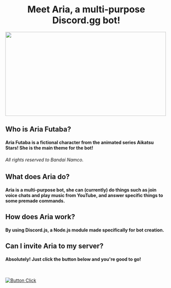<h1 align="center">Meet Aria, a multi-purpose Discord.gg bot!</h1>

<img align="center" src= "https://static.wikia.nocookie.net/aikatsustars6864/images/f/f0/AS82122.png/revision/latest?cb=20171116175054"  width="500" height="262"/>

<h2 align="left">Who is Aria Futaba?</h2>
<h4 align="left">Aria Futaba is a fictional character from the animated series Aikatsu Stars! She is the main theme for the bot!</h4>
<h6 align="left">All rights reserved to Bandai Namco.</h6>


<h2 align="left">What does Aria do?</h2>
<h4 align="left">Aria is a multi-purpose bot, she can (currently) do things such as join voice chats and play music from YouTube, and answer specific things to some premade commands.</h4>

<h2 align="left">How does Aria work?</h2>
<h4 align="left">By using Discord.js, a Node.js module made specifically for bot creation.</h4>

<h2 align="left">Can I invite Aria to my server?</h2>
<h4 align="left">Absolutely! Just click the button below and you're good to go!</h4>
<br>

[![Button Click]][Link]


<!---------------------------------------------------------------------------->

[Button Click]: https://img.shields.io/badge/Click_Me!-37a779?style=for-the-badge
[Link]: # 'https://discord.com/api/oauth2/authorize?client_id=1004715283619008582&permissions=8&scope=bot'
